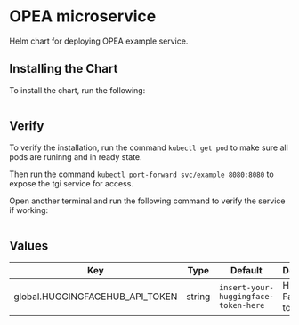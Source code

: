 # OPEA <CHARTNAME> microservice

Helm chart for deploying OPEA example service.

## Installing the Chart

To install the chart, run the following:

```console

```

## Verify

To verify the installation, run the command `kubectl get pod` to make sure all pods are runinng and in ready state.

Then run the command `kubectl port-forward svc/example 8080:8080` to expose the tgi service for access.

Open another terminal and run the following command to verify the service if working:

```console

```

## Values

| Key                             | Type   | Default                              | Description            |
| ------------------------------- | ------ | ------------------------------------ | ---------------------- |
| global.HUGGINGFACEHUB_API_TOKEN | string | `insert-your-huggingface-token-here` | Hugging Face API token |
